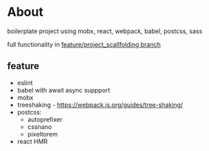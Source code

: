 
# About

boilerplate project using mobx, react, webpack, babel, postcss, sass

full functionality in [feature/project_scallfolding branch](https://github.com/inter-action/mobile_react_boilerplate/tree/feature/project_scallfolding)

## feature

* eslint
* babel with await async suppport
* mobx
* treeshaking - https://webpack.js.org/guides/tree-shaking/
* postcss:
    * autoprefixer
    * cssnano
    * pixeltorem
* react HMR
